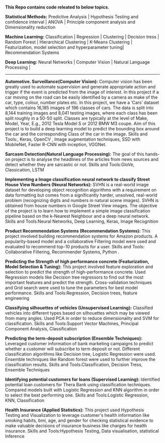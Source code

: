 
**This Repo contains code releated to below topics.**


**Statistical Methods:** Predictive Analysis | Hypothesis Testing and confidence interval | ANOVA | Principle component analysis and Dimensionality reduction

**Machine Learning:** Classification | Regression | Clustering | Decision tress | Random Forest | Hierarchical Clustering | K-Means Clustering | Featurization, model selection and hyperparameter tuning| Recommendation Systems

**Deep Learning:** Neural Networks | Computer Vision | Natural Language Processing |


***********************************************************************************************************************************************

**Automotive. Surveillance(Computer Vision):**
Computer vision has been greatly used to automate supervision and generate appropriate action and trigger if the event is predicted from the image of interest. In this project if a car moving on the road can be easily identified by a camera as make of the car, type, colour, number plates etc. In this project, we have a ‘Cars’ dataset which contains 16,185 images of 196 classes of cars. The data is split into 8,144 training images and 8,041 testing images, where each class has been split roughly in a 50-50 split. Classes are typically at the level of Make, Model, Year, E.g., 2012 Tesla Model S or 2012 BMW M3 coupe. Aim of this project is to build a deep learning model to predict the bounding box around the car and the corresponding Class of the car in the image.
  Skills and Tools:, Keras, OpenCV , Image augmentation techniques, SSD with MobileNet,   Faster R-CNN with inception, VGGNet.


**Sarcasm Detection(Natural Language Processing):**
The goal of this hands-on project is to analyse the headlines of the articles from news sources and detect whether they are sarcastic or not.
  Skills and Tools:GloVe, Classication, LSTM

**Implementing a Image classification neural network to classify Street House View Numbers (Neural Networks):**
SVHN is a real-world image dataset for developing object recognition algorithms with a requirement on data formatting but comes from a significantly harder, unsolved, real-world problem (recognizing digits and numbers in natural scene images). SVHN is obtained from house numbers in Google Street View images. The objective of the project is to learn how to implement a simple image classification pipeline based on the k-Nearest Neighbour and a deep neural network.
  Skills and Tools:Neural Networks, Deep Learning, Keras, Image Recognition

**Product Recommendation Systems (Recommendation Systems):**
This project involved building recommendation systems for Amazon products. A popularity-based model and a collaborative Filtering model were used and evaluated to recommend top-10 products for a user.
  Skills and Tools: Collaborative Filtering, Recommender Systems, Python
.

**Predicting the Strength of high performance concrete (Featurization, Model Selection & Tuning):**
This project involved feature exploration and selection to predict the strength of high-performance concrete. Used Regression models like Decision tree regressors to find out the most important features and predict the strength. Cross-validation techniques and Grid search were used to tune the parameters for best model performance.
  Skills and Tools:Regression, Decision trees, feature engineering

**Classifying silhouettes of vehicles (Unsupervised Learning):**
Classified vehicles into different types based on silhouettes which may be viewed from many angles. Used PCA in order to reduce dimensionality and SVM for classification.
  Skills and Tools:Support Vector Machines, Principal Component Analysis, Classification


**Predicting the term-deposit subscription (Ensemble Techniques):**
Leveraged customer information of bank marketing campaigns to predict whether a customer will subscribe to term deposit or not. Different classification algorithms like Decision tree, Logistic Regression were used. Ensemble techniques like Random forest were used to further improve the classification results.
  Skills and Tools:Classification, Decision Tress, Ensemble Techniques

**Identifying potential customers for loans (Supervised Learning):**
Identified potential loan customers for Thera Bank using classification techniques. Compared models built with Logistic Regression and KNN algorithm in order to select the best performing one.
  Skills and Tools:Logistic Regression, KNN, Classification


**Health Insurance (Applied Statistics):**
This project used Hypothesis Testing and Visualization to leverage customer's health information like smoking habits, bmi, age, and gender for checking statistical evidence to make valuable decisions of insurance business like charges for health insurance.
  Skills and Tools:Hypothesis Testing, Data visualisation, statistical Inference


